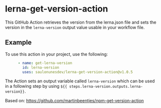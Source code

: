 # lerna-get-version-action

This GitHub Action retrieves the version from the lerna.json file and sets the version in the `lerna-version` output value usable in your workflow file.

## Example

To use this action in your project, use the following:

```yaml
      - name: get-lerna-version
        id: lerna-version
        uses: saulonunesdev/lerna-get-version-action@v1.0.5
```

The Action sets an output variable called `lerna-version` which can be used in a following step by using `${{ steps.lerna-version.outputs.lerna-version}}`.

Based on: https://github.com/martinbeentjes/npm-get-version-action